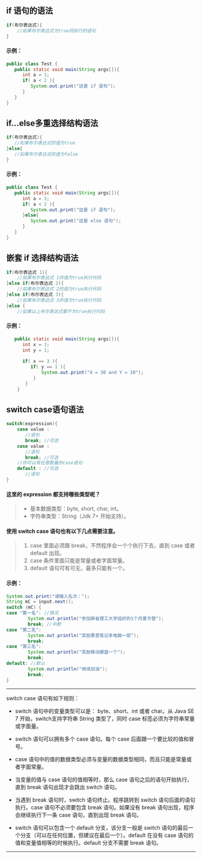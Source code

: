## if 语句的语法

```java
if(布尔表达式){
    //如果布尔表达式为true将执行的语句
}
```

#### 示例：

```java
public class Test {
   public static void main(String args[]){
      int a = 1;
      if( a < 2 ){
         System.out.print("这是 if 语句");
      }
   }
}
```

## if...else多重选择结构语法

```java
if(布尔表达式){
   //如果布尔表达式的值为true
}else{
   //如果布尔表达式的值为false
}
```

#### 示例：

```java
public class Test {
   public static void main(String args[]){
      int a = 3;
      if( a < 2 ){
         System.out.print("这是 if 语句");
      }else{
         System.out.print("这是 else 语句");
      }
   }
}
```

## 嵌套 if 选择结构语法

```java
if(布尔表达式 1){
   	//如果布尔表达式 1的值为true执行代码
}else if(布尔表达式 2){
   	//如果布尔表达式 2的值为true执行代码
}else if(布尔表达式 3){
   	//如果布尔表达式 3的值为true执行代码
}else {
   	//如果以上布尔表达式都不为true执行代码
```

#### 示例：

```java
   public static void main(String args[]){
      int x = 3;
      int y = 1;
 
      if( x == 3 ){
         if( y == 1 ){
             System.out.print("X = 30 and Y = 10");
          }
       }
    }
```

## **switch case**语句语法

```java
switch(expression){
    case value :
       //语句
       break; //可选
    case value :
       //语句
       break; //可选
    //你可以有任意数量的case语句
    default : //可选
       //语句
}
```

#### 这里的 expression 都支持哪些类型呢？
> -   基本数据类型：byte, short, char, int。
> -   字符串类型：String（Jdk 7+ 开始支持）。

#### 使用 switch case 语句也有以下几点需要注意。

> 1.  case 里面必须跟 break，不然程序会一个个执行下去，直到 case 或者 default 出现。
> 1.  case 条件里面只能是常量或者字面常量。
> 1.  default 语句可有可无，最多只能有一个。

#### 示例：

```java
System.out.print("请输入名次：");
String mC = input.next();
switch (mC) {
case "第一名": //情况
		System.out.println("参加麻省理工大学组织的1个月夏令营");
		break; //中断
case "第二名":
		System.out.println("奖励惠普笔记本电脑一部");
		break;
case "第三名":
		System.out.println("奖励移动硬盘一个");
		break;
default: //默认
		System.out.println("继续加油");
		break;
}
```
***
switch case 语句有如下规则：

 - switch 语句中的变量类型可以是： byte、short、int 或者 char。从 Java SE 7 开始，switch支持字符串 String 类型了，同时 case 标签必须为字符串常量或字面量。

 - switch 语句可以拥有多个 case 语句。每个 case 后面跟一个要比较的值和冒号。

 - case 语句中的值的数据类型必须与变量的数据类型相同，而且只能是常量或者字面常量。

 - 当变量的值与 case 语句的值相等时，那么 case 语句之后的语句开始执行，直到 break 语句出现才会跳出 switch 语句。

 - 当遇到 break 语句时，switch 语句终止。程序跳转到 switch 语句后面的语句执行。case 语句不必须要包含 break 语句。如果没有 break 语句出现，程序会继续执行下一条 case 语句，直到出现 break 语句。

 - switch 语句可以包含一个 default 分支，该分支一般是 switch 语句的最后一个分支（可以在任何位置，但建议在最后一个）。default 在没有 case 语句的值和变量值相等的时候执行。default 分支不需要 break 语句。
***
